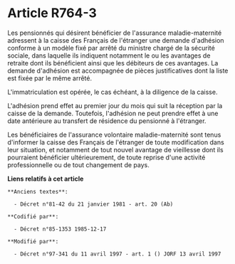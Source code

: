# Article R764-3

Les pensionnés qui désirent bénéficier de l'assurance maladie-maternité adressent à la caisse des Français de l'étranger une
demande d'adhésion conforme à un modèle fixé par arrêté du ministre chargé de la sécurité sociale, dans laquelle ils
indiquent notamment le ou les avantages de retraite dont ils bénéficient ainsi que les débiteurs de ces avantages. La demande
d'adhésion est accompagnée de pièces justificatives dont la liste est fixée par le même arrêté. 

L'immatriculation est opérée, le cas échéant, à la diligence de la caisse. 

L'adhésion prend effet au premier jour du mois qui suit la réception par la caisse de la demande. Toutefois, l'adhésion ne
peut prendre effet à une date antérieure au transfert de résidence du pensionné à l'étranger. 

Les bénéficiaires de l'assurance volontaire maladie-maternité sont tenus d'informer la caisse des Français de l'étranger de
toute modification dans leur situation, et notamment de tout nouvel avantage de vieillesse dont ils pourraient bénéficier
ultérieurement, de toute reprise d'une activité professionnelle ou de tout changement de pays.

**Liens relatifs à cet article**

	**Anciens textes**:

	  - Décret n°81-42 du 21 janvier 1981 - art. 20 (Ab)

	**Codifié par**:

	  - Décret n°85-1353 1985-12-17

	**Modifié par**:

	  - Décret n°97-341 du 11 avril 1997 - art. 1 () JORF 13 avril 1997
